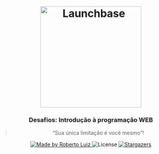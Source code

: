 <h1 align="center">
    <img alt="Launchbase" src="https://rocketseat-cdn.s3-sa-east-1.amazonaws.com/bootcamp-launchbase.png" width="270px" />
</h1>

<h3 align="center">
  Desafios: Introdução à programação WEB
</h3>

<blockquote align="center">“Sua única limitação é você mesmo”!</blockquote>

<p align="center">

  <a href="https://abnerlago.com">
    <img alt="Made by Roberto Luiz" src="https://www.linkedin.com/in/roberto-luiz-45616a139/">
  </a>

  <img alt="License" src="https://img.shields.io/badge/license-MIT-%23F7DF1E">

  <a href="https://github.com/RobertoLRV/LauchBase_Fase2_Desafios">
    <img alt="Stargazers" src="https://img.shields.io/github/stars/AbnerLago/DesafiosLaunchbase?style=social">
  </a>
</p>

